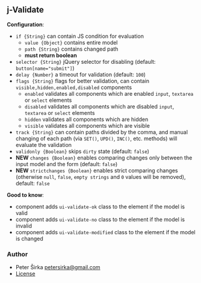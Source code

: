 ## j-Validate

__Configuration__:

- `if {String}` can contain JS condition for evaluation
	- `value {Object}` contains entire model
	- `path {String}` contains changed path
	- __must return boolean__
- `selector {String}` jQuery selector for disabling (default: `button[name="submit"]`)
- `delay {Number}` a timeout for validation (default: `100`)
- `flags {String}` flags for better validation, can contain `visible,hidden,enabled,disabled` components
	- `enabled` validates all components which are enabled `input`, `textarea` or `select` elements
	- `disabled` validates all components which are disabled `input`, `textarea` or `select` elements
	- `hidden` validates all components which are hidden
	- `visible` validates all components which are visible
- `track {String}` can contain paths divided by the comma, and manual changing of each path (via `SET()`, `UPD()`, `INC()`, etc. methods) will evaluate the validation
- `validonly {Boolean}` skips `dirty` state (default: `false`)
- __NEW__ `changes {Boolean}` enables comparing changes only between the input model and the form (default: `false`)
- __NEW__ `strictchanges {Boolean}` enables strict comparing changes (otherwise `null`, `false`, `empty strings` and `0` values will be removed), default: `false`

__Good to know__:

- component adds `ui-validate-ok` class to the element if the model is valid
- component adds `ui-validate-no` class to the element if the model is invalid
- component adds `ui-validate-modified` class to the element if the model is changed

### Author

- Peter Širka <petersirka@gmail.com>
- [License](https://www.totaljs.com/license/)